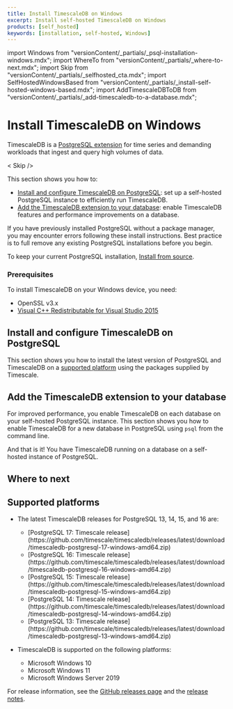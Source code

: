 ```yaml
---
title: Install TimescaleDB on Windows
excerpt: Install self-hosted TimescaleDB on Windows
products: [self_hosted]
keywords: [installation, self-hosted, Windows]
---
```


import Windows from "versionContent/_partials/_psql-installation-windows.mdx";
import WhereTo from "versionContent/_partials/_where-to-next.mdx";
import Skip from "versionContent/_partials/_selfhosted_cta.mdx";
import SelfHostedWindowsBased from "versionContent/_partials/_install-self-hosted-windows-based.mdx";
import AddTimescaleDBToDB from "versionContent/_partials/_add-timescaledb-to-a-database.mdx";

# Install TimescaleDB on Windows

TimescaleDB is a [PostgreSQL extension](https://www.postgresql.org/docs/current/external-extensions.html) for
time series and demanding workloads that ingest and query high volumes of data.

< Skip />

This section shows you how to:

* [Install and configure TimescaleDB on PostgreSQL][install-timescaledb]: set up
  a self-hosted PostgreSQL instance to efficiently run TimescaleDB. 
* [Add the TimescaleDB extension to your database][add-timescledb-extension]: enable TimescaleDB features and
  performance improvements on a database.

<Highlight type="warning">

If you have previously installed PostgreSQL without a package manager, you may encounter errors
following these install instructions. Best practice is to full remove any existing PostgreSQL
installations before you begin.

To keep your current PostgreSQL installation, [Install from source][install-from-source].

</Highlight>

### Prerequisites

To install TimescaleDB on your Windows device, you need:

* OpenSSL v3.x
* [Visual C++ Redistributable for Visual Studio 2015][ms-download]

## Install and configure TimescaleDB on PostgreSQL

This section shows you how to install the latest version of PostgreSQL and
TimescaleDB on a [supported platform][supported-platforms] using the packages supplied by Timescale.

<SelfHostedWindowsBased />


## Add the TimescaleDB extension to your database

For improved performance, you enable TimescaleDB on each database on your self-hosted PostgreSQL instance.
This section shows you how to enable TimescaleDB for a new database in PostgreSQL using `psql` from the command line.


<AddTimescaleDBToDB />

And that is it! You have TimescaleDB running on a database on a self-hosted instance of PostgreSQL.


## Where to next

<WhereTo />

## Supported platforms

* The latest TimescaleDB releases for PostgreSQL 13, 14, 15, and 16 are:

    *   <Tag type="download">
        [PostgreSQL 17: Timescale release](https://github.com/timescale/timescaledb/releases/latest/download/timescaledb-postgresql-17-windows-amd64.zip)
        </Tag>
    *   <Tag type="download">
        [PostgreSQL 16: Timescale release](https://github.com/timescale/timescaledb/releases/latest/download/timescaledb-postgresql-16-windows-amd64.zip)
        </Tag>
    *   <Tag type="download">
        [PostgreSQL 15: Timescale release](https://github.com/timescale/timescaledb/releases/latest/download/timescaledb-postgresql-15-windows-amd64.zip)
        </Tag>
    *   <Tag type="download">
        [PostgreSQL 14: Timescale release](https://github.com/timescale/timescaledb/releases/latest/download/timescaledb-postgresql-14-windows-amd64.zip)
        </Tag>
    *   <Tag type="download">
        [PostgreSQL 13: Timescale release](https://github.com/timescale/timescaledb/releases/latest/download/timescaledb-postgresql-13-windows-amd64.zip)
        </Tag>

* TimescaleDB is supported on the following platforms:

  *   Microsoft Windows&nbsp;10
  *   Microsoft Windows&nbsp;11
  *   Microsoft Windows Server&nbsp;2019


For release information, see the [GitHub releases page][gh-releases] and the [release notes][release-notes].
    
[config]: /self-hosted/:currentVersion:/configuration/
[gh-releases]: https://github.com/timescale/timescaledb/releases
[ms-download]: https://www.microsoft.com/en-us/download/details.aspx?id=48145
[pg-download]: https://www.postgresql.org/download/windows/
[release-notes]: https://github.com/timescale/timescaledb/releases
[windows-releases]: #windows-releases
[install-from-source]: /self-hosted/:currentVersion:/install/installation-source/
[install-timescaledb]: /self-hosted/:currentVersion:/install/installation-windows/#install-and-configure-timescaledb-on-postgresql
[add-timescledb-extension]: /self-hosted/:currentVersion:/install/installation-windows/#add-the-timescaledb-extension-to-your-database
[supported-platforms]: /self-hosted/:currentVersion:/install/installation-windows/#supported-platforms
